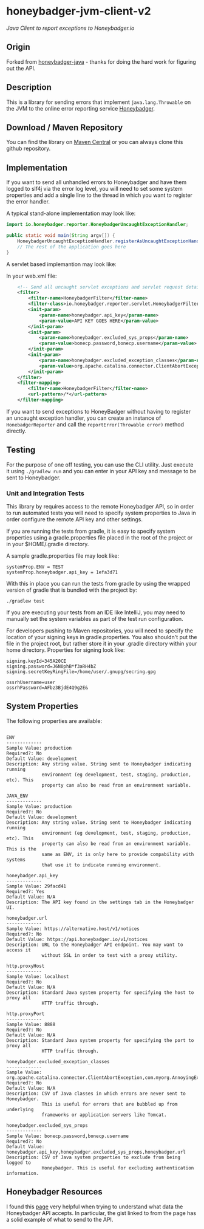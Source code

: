 honeybadger-jvm-client-v2
================

*Java Client to report exceptions to Honeybadger.io*

## Origin
Forked from <a href="https://github.com/styleseek/honeybadger-java">honeybadger-java</a> - 
thanks for doing the hard work for figuring out the API.

## Description
This is a library for sending errors that implement ```java.lang.Throwable``` on the JVM to the online error reporting service <a href="https://www.honeybadger.io/">Honeybadger</a>.

## Download / Maven Repository
You can find the library on <a href="http://search.maven.org/#browse%7C-1627719036">Maven Central</a> or you can always clone this github repository.

## Implementation
If you want to send all unhandled errors to Honeybadger and have them logged to slf4j via 
the error log level, you will need to set some system properties and add a single line 
to the thread in which you want to register the error handler.

A typical stand-alone implementation may look like:

```java
import io.honeybadger.reporter.HoneybadgerUncaughtExceptionHandler;

public static void main(String argv[]) {
    HoneybadgerUncaughtExceptionHandler.registerAsUncaughtExceptionHandler();
    // The rest of the application goes here
}
```

A servlet based implemantion may look like:

In your web.xml file:
```xml
    <!-- Send all uncaught servlet exceptions and servlet request details to Honeybadger -->
    <filter>
        <filter-name>HoneybadgerFilter</filter-name>
        <filter-class>io.honeybadger.reporter.servlet.HoneybadgerFilter</filter-class>
        <init-param>
            <param-name>honeybadger.api_key</param-name>
            <param-value>API KEY GOES HERE</param-value>
        </init-param>
        <init-param>
            <param-name>honeybadger.excluded_sys_props</param-name>
            <param-value>bonecp.password,bonecp.username</param-value>
        </init-param>
        <init-param>
            <param-name>honeybadger.excluded_exception_classes</param-name>
            <param-value>org.apache.catalina.connector.ClientAbortException</param-value>
        </init-param>
    </filter>
    <filter-mapping>
        <filter-name>HoneybadgerFilter</filter-name>
        <url-pattern>/*</url-pattern>
    </filter-mapping>
```

If you want to send exceptions to HoneyBadger without having to register an uncaught 
exception handler, you can create an instance of ```HonebadgerReporter``` and call 
the ```reportError(Throwable error)``` method directly.

## Testing
For the purpose of one off testing, you can use the CLI utility. Just execute it using
```./gradlew run``` and you can enter in your API key and message to be sent to
Honeybadger.

### Unit and Integration Tests
This library by requires access to the remote Honeybadger API, so in order to
run automated tests you will need to specify system properties to Java in order
configure the remote API key and other settings.

If you are running the tests from gradle, it is easy to specify system properties
using a gradle.properties file placed in the root of the project or in your 
$HOME/.gradle directory.

A sample gradle.properties file may look like:

```
systemProp.ENV = TEST
systemProp.honeybadger.api_key = 1efa3d71
```

With this in place you can run the tests from gradle by using the wrapped
version of gradle that is bundled with the project by:

```
./gradlew test
```

If you are executing your tests from an IDE like IntelliJ, you may need to
manually set the system variables as part of the test run configuration.

For developers pushing to Maven repositories, you will need to specify
the location of your signing keys in gradle.properties. You also shouldn't
put the file in the project root, but rather store it in your .gradle directory
within your home directory. Properties for signing look like:

```
signing.keyId=345A20CE
signing.password=J6N0phB*f3aRH4bZ
signing.secretKeyRingFile=/home/user/.gnupg/secring.gpg

ossrhUsername=user
ossrhPassword=AFbz3BjdE4Q9g2E&
```

## System Properties

The following properties are available:

```

ENV
-------------
Sample Value: production
Required?: No
Default Value: development
Description: Any string value. String sent to Honeybadger indicating running 
             environment (eg development, test, staging, production, etc). This 
             property can also be read from an environment variable. 

JAVA_ENV
-------------
Sample Value: production
Required?: No
Default Value: development
Description: Any string value. String sent to Honeybadger indicating running 
             environment (eg development, test, staging, production, etc). This 
             property can also be read from an environment variable. This is the
             same as ENV, it is only here to provide compability with systems
             that use it to indicate running environment.

honeybadger.api_key
-------------
Sample Value: 29facd41
Required?: Yes
Default Value: N/A 
Description: The API key found in the settings tab in the Honeybadger UI. 

honeybadger.url
-------------
Sample Value: https://alternative.host/v1/notices
Required?: No
Default Value: https://api.honeybadger.io/v1/notices
Description: URL to the Honeybadger API endpoint. You may want to access it 
             without SSL in order to test with a proxy utility.

http.proxyHost
-------------
Sample Value: localhost
Required?: No
Default Value: N/A
Description: Standard Java system property for specifying the host to proxy all 
             HTTP traffic through.

http.proxyPort
-------------
Sample Value: 8888
Required?: No
Default Value: N/A 
Description: Standard Java system property for specifying the port to proxy all 
             HTTP traffic through.

honeybadger.excluded_exception_classes
-------------
Sample Value: org.apache.catalina.connector.ClientAbortException,com.myorg.AnnoyingException
Required?: No
Default Value: N/A
Description: CSV of Java classes in which errors are never sent to Honeybadger. 
             This is useful for errors that are bubbled up from underlying 
             frameworks or application servers like Tomcat.

honeybadger.excluded_sys_props
-------------
Sample Value: bonecp.password,bonecp.username
Required?: No
Default Value: honeybadger.api_key,honeybadger.excluded_sys_props,honeybadger.url
Description: CSV of Java system properties to exclude from being logged to 
             Honeybadger. This is useful for excluding authentication information.
```

## Honeybadger Resources
I found this <a href="https://www.honeybadger.io/pages/collector">page</a> very helpful when trying to understand what data the Honeybadger API accepts. In particular, the gist linked to from the page has a solid example of what to send to the API.
